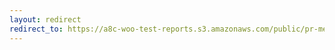 ```yaml
---
layout: redirect
redirect_to: https://a8c-woo-test-reports.s3.amazonaws.com/public/pr-merge/45178/api/index.html
---
```

